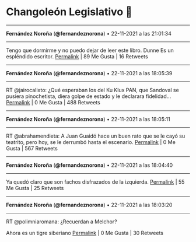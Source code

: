 # Changoleón Legislativo 🙈
*****
**Fernández Noroña** (**@fernandeznorona**) • 22-11-2021 a las 21:01:34
*****
Tengo que dormirme y no puedo dejar de leer este libro. Dunne Es un espléndido escritor.
[Permalink](https://twitter.com/fernandeznorona/status/1463009810018828289) | 89 Me Gusta | 16 Retweets
*****
**Fernández Noroña** (**@fernandeznorona**) • 22-11-2021 a las 18:05:39
*****
RT @jairocalixto: ¿Qué esperaban los del Ku Klux PAN, que Sandoval se pusiera pinochetista, diera golpe de estado y le declarara fidelidad…
[Permalink](https://twitter.com/fernandeznorona/status/1462965539987279879) | 0 Me Gusta | 488 Retweets
*****
**Fernández Noroña** (**@fernandeznorona**) • 22-11-2021 a las 18:05:11
*****
RT @abrahamendieta: A Juan Guaidó hace un buen rato que se le cayó su teatrito, pero hoy, se le derrumbó hasta el escenario.
[Permalink](https://twitter.com/fernandeznorona/status/1462965419262676992) | 0 Me Gusta | 567 Retweets
*****
**Fernández Noroña** (**@fernandeznorona**) • 22-11-2021 a las 18:04:40
*****
Ya quedó claro que son fachos disfrazados de la izquierda.
[Permalink](https://twitter.com/fernandeznorona/status/1462965290895953920) | 55 Me Gusta | 25 Retweets
*****
**Fernández Noroña** (**@fernandeznorona**) • 22-11-2021 a las 18:03:20
*****
RT @polimniaromana: ¿Recuerdan a Melchor?


Ahora es un tigre siberiano
[Permalink](https://twitter.com/fernandeznorona/status/1462964953690771460) | 0 Me Gusta | 30 Retweets